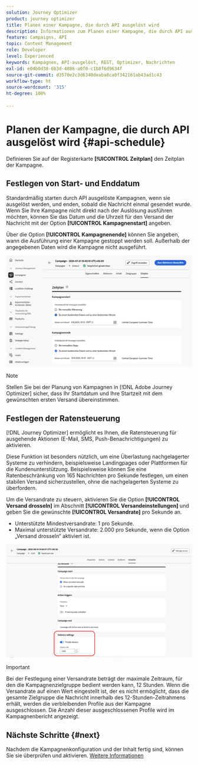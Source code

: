 ```yaml
---
solution: Journey Optimizer
product: journey optimizer
title: Planen einer Kampagne, die durch API ausgelöst wird
description: Informationen zum Planen einer Kampagne, die durch API ausgelöst wird.
feature: Campaigns, API
topic: Content Management
role: Developer
level: Experienced
keywords: Kampagnen, API-ausgelöst, REST, Optimizer, Nachrichten
exl-id: e04b0d38-6b3d-4086-a0f0-c1b8f6d9634f
source-git-commit: d3570e2c3d6340deaba8ca0f342161ab43ad1c43
workflow-type: ht
source-wordcount: '315'
ht-degree: 100%

---
```


# Planen der Kampagne, die durch API ausgelöst wird {#api-schedule}

Definieren Sie auf der Registerkarte **[!UICONTROL Zeitplan]** den Zeitplan der Kampagne.

## Festlegen von Start- und Enddatum

Standardmäßig starten durch API ausgelöste Kampagnen, wenn sie ausgelöst werden, und enden, sobald die Nachricht einmal gesendet wurde. Wenn Sie Ihre Kampagne nicht direkt nach der Auslösung ausführen möchten, können Sie das Datum und die Uhrzeit für den Versand der Nachricht mit der Option **[!UICONTROL Kampagnenstart]** angeben.

Über die Option **[!UICONTROL Kampagnenende]** können Sie angeben, wann die Ausführung einer Kampagne gestoppt werden soll. Außerhalb der angegebenen Daten wird die Kampagne nicht ausgeführt.

![](assets/api-triggered-schedule.png)

>[!NOTE]
>
>Stellen Sie bei der Planung von Kampagnen in [!DNL Adobe Journey Optimizer] sicher, dass Ihr Startdatum und Ihre Startzeit mit dem gewünschten ersten Versand übereinstimmen.

## Festlegen der Ratensteuerung

[!DNL Journey Optimizer] ermöglicht es Ihnen, die Ratensteuerung für ausgehende Aktionen (E-Mail, SMS, Push-Benachrichtigungen) zu aktivieren.

Diese Funktion ist besonders nützlich, um eine Überlastung nachgelagerter Systeme zu verhindern, beispielsweise Landingpages oder Plattformen für die Kundenunterstützung. Beispielsweise können Sie eine Ratenbeschränkung von 165 Nachrichten pro Sekunde festlegen, um einen stabilen Versand sicherzustellen, ohne die nachgelagerten Systeme zu überfordern.

Um die Versandrate zu steuern, aktivieren Sie die Option **[!UICONTROL Versand drosseln]** im Abschnitt **[!UICONTROL Versandeinstellungen]** und geben Sie die gewünschte **[!UICONTROL Versandrate]** pro Sekunde an.

* Unterstützte Mindestversandrate: 1 pro Sekunde.
* Maximal unterstützte Versandrate: 2.000 pro Sekunde, wenn die Option „Versand drosseln“ aktiviert ist.

![](assets/throttling-rate-control.png)

>[!IMPORTANT]
>
>Bei der Festlegung einer Versandrate beträgt der maximale Zeitraum, für den die Kampagnenzielgruppe bedient werden kann, 12 Stunden. Wenn die Versandrate auf einen Wert eingestellt ist, der es nicht ermöglicht, dass die gesamte Zielgruppe die Nachricht innerhalb des 12-Stunden-Zeitrahmens erhält, werden die verbleibenden Profile aus der Kampagne ausgeschlossen. Die Anzahl dieser ausgeschlossenen Profile wird im Kampagnenbericht angezeigt.

## Nächste Schritte {#next}

Nachdem die Kampagnenkonfiguration und der Inhalt fertig sind, können Sie sie überprüfen und aktivieren. [Weitere Informationen](../campaigns/review-activate-api-triggered-campaign.md)
